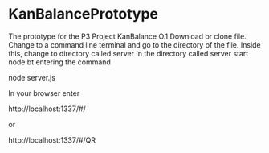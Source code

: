 # KanBalancePrototype
The prototype for the P3 Project KanBalance O.1
Download or clone file.
Change to a command line terminal and go to the directory of the file.
Inside this, change to directory called server
In the directory called server start node bt entering the command 

node server.js





In your browser enter 


http://localhost:1337/#/

or 

http://localhost:1337/#/QR




